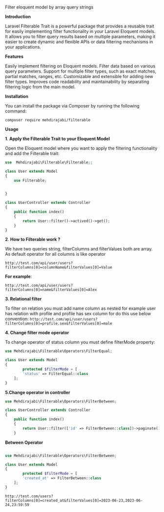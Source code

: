 Filter eloquent model by array query strings

**Introduction**

Laravel Filterable Trait is a powerful package that provides a reusable trait for easily implementing filter functionality in your Laravel Eloquent models. It allows you to filter query results based on multiple parameters, making it easier to create dynamic and flexible APIs or data filtering mechanisms in your applications.

**Features**

Easily implement filtering on Eloquent models.
Filter data based on various query parameters.
Support for multiple filter types, such as exact matches, partial matches, ranges, etc.
Customizable and extensible for adding new filter types.
Improves code readability and maintainability by separating filtering logic from the main model.

**Installation**

You can install the package via Composer by running the following command:

`composer require mehdirajabi/filterable`

**Usage**

**1**. **Apply the Filterable Trait to your Eloquent Model**


   Open the Eloquent model where you want to apply the filtering functionality and add the Filterable trait:

```php
use  Mehdirajabi\Filterable\Filterable;;

class User extends Model
{
    use Filterable;

    
}
```

```php
class UserController extends Controller
{
    public function index()
    {
        return User::filter()->actived()->get();
    }
}
```

**2**. **How to Filterable work ?**

We have two queries string, filterColumns and filterValues both are array.
As default operator for all columns is like operator

`http://test.com/api/user/users?filterColumns[0]=columnName&filterValues[0]=Value`

**For example**:

`http://test.com/api/user/users?filterColumns[0]=name&filterValues[0]=Alex`

**3. Relational filter**

To filter on relation you must add name column as nested for example user has relation with profile and profile has sex column for do this use below convention:
`http://test.com/api/user/users?filterColumns[0]=profile.sex&filterValues[0]=male`

**4. Change filter mode operator**

To change operator of status column you must define filterMode property: 
```php
use Mehdirajabi\Filterable\Operators\FilterEqual;

class User extends Model
{
        protected $filterMode = [
        'status' => FilterEqual::class
    ];
}
```


**5.Change operator in controller**

```php
use Mehdirajabi\Filterable\Operators\FilterBetween;

class UserController extends Controller
{
    public function index()
    {
        return User::filter(['id' => FilterBetween::class])->paginate(100);
    }
```

**Between Operator**

```php

use Mehdirajabi\Filterable\Operators\FilterBetween;

class User extends Model
{
        protected $filterMode = [
        'created_at' => FilterBetween::class
    ];
}
```


`http://test.com/users?filterColumns[0]=created_at&filterValues[0]=2023-06-23,2023-06-24,23:59:59
`



